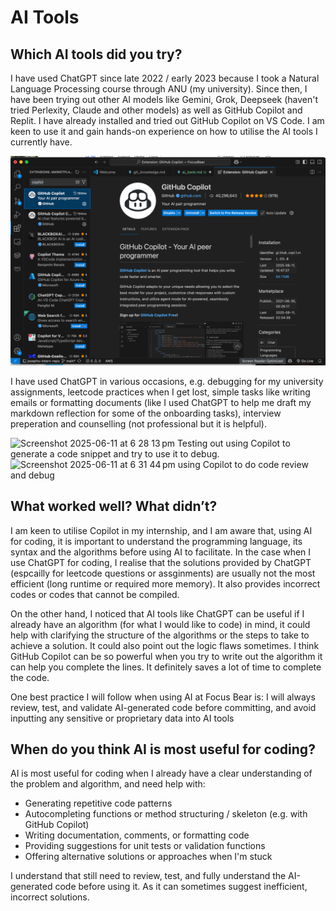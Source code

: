 # AI Tools

## Which AI tools did you try?
I have used ChatGPT since late 2022 / early 2023 because I took a Natural Language Processing course through ANU (my university). Since then, I have been trying out other AI models like Gemini, Grok, Deepseek (haven't tried Perlexity, Claude and other models) as well as GitHub Copilot and Replit. I have already installed and tried out GitHub Copilot on VS Code. I am keen to use it and gain hands-on experience on how to utilise the AI tools I currently have.

![Screenshot showing that I have installed GitHub Copilot](image.png)

I have used ChatGPT in various occasions, e.g. debugging for my university assignments, leetcode practices when I get lost, simple tasks like writing emails or formatting documents (like I used ChatGPT to help me draft my markdown reflection for some of the onboarding tasks), interview preperation and counselling (not professional but it is helpful).

<img width="1141" alt="Screenshot 2025-06-11 at 6 28 13 pm" src="https://github.com/user-attachments/assets/1d890c0d-1ffa-412b-8732-4cce7b7002ce" />
Testing out using Copilot to generate a code snippet and try to use it to debug.

<img width="1394" alt="Screenshot 2025-06-11 at 6 31 44 pm" src="https://github.com/user-attachments/assets/166a363c-8eec-4e95-8a19-98d923eb1a65" />
using Copilot to do code review and debug


## What worked well? What didn’t?

I am keen to utilise Copilot in my internship, and I am aware that, using AI for coding, it is important to understand the programming language, its syntax and the algorithms before using AI to facilitate. In the case when I use ChatGPT for coding, I realise that the solutions provided by ChatGPT (espcailly for leetcode questions or assginments) are usually not the most efficient (long runtime or required more memory). It also provides incorrect codes or codes that cannot be compiled.

On the other hand, I noticed that AI tools like ChatGPT can be useful if I already have an algorithm (for what I would like to code) in mind, it could help with clarifying the structure of the algorithms or the steps to take to achieve a solution. It could also point out the logic flaws sometimes. I think GitHub Copilot can be so powerful when you try to write out the algorithm it can help you complete the lines. It definitely saves a lot of time to complete the code.

One best practice I will follow when using AI at Focus Bear is: I will always review, test, and validate AI-generated code before committing, and avoid inputting any sensitive or proprietary data into AI tools

## When do you think AI is most useful for coding?

AI is most useful for coding when I already have a clear understanding of the problem and algorithm, and need help with:
- Generating repetitive code patterns
- Autocompleting functions or method structuring / skeleton (e.g. with GitHub Copilot)
- Writing documentation, comments, or formatting code
- Providing suggestions for unit tests or validation functions
- Offering alternative solutions or approaches when I'm stuck

I understand that still need to review, test, and fully understand the AI-generated code before using it. As it can sometimes suggest inefficient, incorrect solutions.
